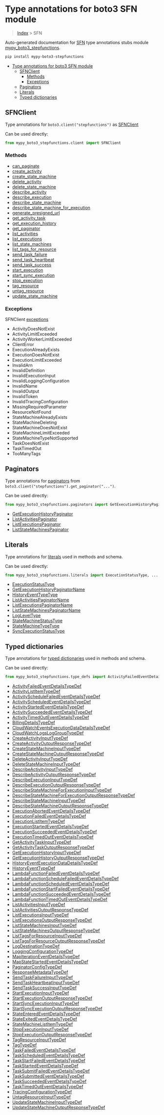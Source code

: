 # Type annotations for boto3 SFN module

> [Index](..) > SFN

Auto-generated documentation for
[SFN](https://boto3.amazonaws.com/v1/documentation/api/latest/reference/services/stepfunctions.html#SFN)
type annotations stubs module
[mypy_boto3_stepfunctions](https://pypi.org/project/mypy-boto3-stepfunctions/).

```bash
pip install mypy-boto3-stepfunctions
```

- [Type annotations for boto3 SFN module](#type-annotations-for-boto3-sfn-module)
  - [SFNClient](#sfnclient)
    - [Methods](#methods)
    - [Exceptions](#exceptions)
  - [Paginators](#paginators)
  - [Literals](#literals)
  - [Typed dictionaries](#typed-dictionaries)

## SFNClient

Type annotations for `boto3.client("stepfunctions")` as
[SFNClient](./client.md)

Can be used directly:

```python
from mypy_boto3_stepfunctions.client import SFNClient
```

### Methods

- [can_paginate](./client.md#can_paginate)
- [create_activity](./client.md#create_activity)
- [create_state_machine](./client.md#create_state_machine)
- [delete_activity](./client.md#delete_activity)
- [delete_state_machine](./client.md#delete_state_machine)
- [describe_activity](./client.md#describe_activity)
- [describe_execution](./client.md#describe_execution)
- [describe_state_machine](./client.md#describe_state_machine)
- [describe_state_machine_for_execution](./client.md#describe_state_machine_for_execution)
- [generate_presigned_url](./client.md#generate_presigned_url)
- [get_activity_task](./client.md#get_activity_task)
- [get_execution_history](./client.md#get_execution_history)
- [get_paginator](./client.md#get_paginator)
- [list_activities](./client.md#list_activities)
- [list_executions](./client.md#list_executions)
- [list_state_machines](./client.md#list_state_machines)
- [list_tags_for_resource](./client.md#list_tags_for_resource)
- [send_task_failure](./client.md#send_task_failure)
- [send_task_heartbeat](./client.md#send_task_heartbeat)
- [send_task_success](./client.md#send_task_success)
- [start_execution](./client.md#start_execution)
- [start_sync_execution](./client.md#start_sync_execution)
- [stop_execution](./client.md#stop_execution)
- [tag_resource](./client.md#tag_resource)
- [untag_resource](./client.md#untag_resource)
- [update_state_machine](./client.md#update_state_machine)

### Exceptions

SFNClient [exceptions](./client.md#exceptions)

- ActivityDoesNotExist
- ActivityLimitExceeded
- ActivityWorkerLimitExceeded
- ClientError
- ExecutionAlreadyExists
- ExecutionDoesNotExist
- ExecutionLimitExceeded
- InvalidArn
- InvalidDefinition
- InvalidExecutionInput
- InvalidLoggingConfiguration
- InvalidName
- InvalidOutput
- InvalidToken
- InvalidTracingConfiguration
- MissingRequiredParameter
- ResourceNotFound
- StateMachineAlreadyExists
- StateMachineDeleting
- StateMachineDoesNotExist
- StateMachineLimitExceeded
- StateMachineTypeNotSupported
- TaskDoesNotExist
- TaskTimedOut
- TooManyTags

## Paginators

Type annotations for [paginators](./paginators.md) from
`boto3.client("stepfunctions").get_paginator("...")`.

Can be used directly:

```python
from mypy_boto3_stepfunctions.paginators import GetExecutionHistoryPaginator, ...
```

- [GetExecutionHistoryPaginator](./paginators.md#getexecutionhistorypaginator)
- [ListActivitiesPaginator](./paginators.md#listactivitiespaginator)
- [ListExecutionsPaginator](./paginators.md#listexecutionspaginator)
- [ListStateMachinesPaginator](./paginators.md#liststatemachinespaginator)

## Literals

Type annotations for [literals](./literals.md) used in methods and schema.

Can be used directly:

```python
from mypy_boto3_stepfunctions.literals import ExecutionStatusType, ...
```

- [ExecutionStatusType](./literals.md#executionstatustype)
- [GetExecutionHistoryPaginatorName](./literals.md#getexecutionhistorypaginatorname)
- [HistoryEventTypeType](./literals.md#historyeventtypetype)
- [ListActivitiesPaginatorName](./literals.md#listactivitiespaginatorname)
- [ListExecutionsPaginatorName](./literals.md#listexecutionspaginatorname)
- [ListStateMachinesPaginatorName](./literals.md#liststatemachinespaginatorname)
- [LogLevelType](./literals.md#logleveltype)
- [StateMachineStatusType](./literals.md#statemachinestatustype)
- [StateMachineTypeType](./literals.md#statemachinetypetype)
- [SyncExecutionStatusType](./literals.md#syncexecutionstatustype)

## Typed dictionaries

Type annotations for [typed dictionaries](./type_defs.md) used in methods and
schema.

Can be used directly:

```python
from mypy_boto3_stepfunctions.type_defs import ActivityFailedEventDetailsTypeDef, ...
```

- [ActivityFailedEventDetailsTypeDef](./type_defs.md#activityfailedeventdetailstypedef)
- [ActivityListItemTypeDef](./type_defs.md#activitylistitemtypedef)
- [ActivityScheduleFailedEventDetailsTypeDef](./type_defs.md#activityschedulefailedeventdetailstypedef)
- [ActivityScheduledEventDetailsTypeDef](./type_defs.md#activityscheduledeventdetailstypedef)
- [ActivityStartedEventDetailsTypeDef](./type_defs.md#activitystartedeventdetailstypedef)
- [ActivitySucceededEventDetailsTypeDef](./type_defs.md#activitysucceededeventdetailstypedef)
- [ActivityTimedOutEventDetailsTypeDef](./type_defs.md#activitytimedouteventdetailstypedef)
- [BillingDetailsTypeDef](./type_defs.md#billingdetailstypedef)
- [CloudWatchEventsExecutionDataDetailsTypeDef](./type_defs.md#cloudwatcheventsexecutiondatadetailstypedef)
- [CloudWatchLogsLogGroupTypeDef](./type_defs.md#cloudwatchlogsloggrouptypedef)
- [CreateActivityInputTypeDef](./type_defs.md#createactivityinputtypedef)
- [CreateActivityOutputResponseTypeDef](./type_defs.md#createactivityoutputresponsetypedef)
- [CreateStateMachineInputTypeDef](./type_defs.md#createstatemachineinputtypedef)
- [CreateStateMachineOutputResponseTypeDef](./type_defs.md#createstatemachineoutputresponsetypedef)
- [DeleteActivityInputTypeDef](./type_defs.md#deleteactivityinputtypedef)
- [DeleteStateMachineInputTypeDef](./type_defs.md#deletestatemachineinputtypedef)
- [DescribeActivityInputTypeDef](./type_defs.md#describeactivityinputtypedef)
- [DescribeActivityOutputResponseTypeDef](./type_defs.md#describeactivityoutputresponsetypedef)
- [DescribeExecutionInputTypeDef](./type_defs.md#describeexecutioninputtypedef)
- [DescribeExecutionOutputResponseTypeDef](./type_defs.md#describeexecutionoutputresponsetypedef)
- [DescribeStateMachineForExecutionInputTypeDef](./type_defs.md#describestatemachineforexecutioninputtypedef)
- [DescribeStateMachineForExecutionOutputResponseTypeDef](./type_defs.md#describestatemachineforexecutionoutputresponsetypedef)
- [DescribeStateMachineInputTypeDef](./type_defs.md#describestatemachineinputtypedef)
- [DescribeStateMachineOutputResponseTypeDef](./type_defs.md#describestatemachineoutputresponsetypedef)
- [ExecutionAbortedEventDetailsTypeDef](./type_defs.md#executionabortedeventdetailstypedef)
- [ExecutionFailedEventDetailsTypeDef](./type_defs.md#executionfailedeventdetailstypedef)
- [ExecutionListItemTypeDef](./type_defs.md#executionlistitemtypedef)
- [ExecutionStartedEventDetailsTypeDef](./type_defs.md#executionstartedeventdetailstypedef)
- [ExecutionSucceededEventDetailsTypeDef](./type_defs.md#executionsucceededeventdetailstypedef)
- [ExecutionTimedOutEventDetailsTypeDef](./type_defs.md#executiontimedouteventdetailstypedef)
- [GetActivityTaskInputTypeDef](./type_defs.md#getactivitytaskinputtypedef)
- [GetActivityTaskOutputResponseTypeDef](./type_defs.md#getactivitytaskoutputresponsetypedef)
- [GetExecutionHistoryInputTypeDef](./type_defs.md#getexecutionhistoryinputtypedef)
- [GetExecutionHistoryOutputResponseTypeDef](./type_defs.md#getexecutionhistoryoutputresponsetypedef)
- [HistoryEventExecutionDataDetailsTypeDef](./type_defs.md#historyeventexecutiondatadetailstypedef)
- [HistoryEventTypeDef](./type_defs.md#historyeventtypedef)
- [LambdaFunctionFailedEventDetailsTypeDef](./type_defs.md#lambdafunctionfailedeventdetailstypedef)
- [LambdaFunctionScheduleFailedEventDetailsTypeDef](./type_defs.md#lambdafunctionschedulefailedeventdetailstypedef)
- [LambdaFunctionScheduledEventDetailsTypeDef](./type_defs.md#lambdafunctionscheduledeventdetailstypedef)
- [LambdaFunctionStartFailedEventDetailsTypeDef](./type_defs.md#lambdafunctionstartfailedeventdetailstypedef)
- [LambdaFunctionSucceededEventDetailsTypeDef](./type_defs.md#lambdafunctionsucceededeventdetailstypedef)
- [LambdaFunctionTimedOutEventDetailsTypeDef](./type_defs.md#lambdafunctiontimedouteventdetailstypedef)
- [ListActivitiesInputTypeDef](./type_defs.md#listactivitiesinputtypedef)
- [ListActivitiesOutputResponseTypeDef](./type_defs.md#listactivitiesoutputresponsetypedef)
- [ListExecutionsInputTypeDef](./type_defs.md#listexecutionsinputtypedef)
- [ListExecutionsOutputResponseTypeDef](./type_defs.md#listexecutionsoutputresponsetypedef)
- [ListStateMachinesInputTypeDef](./type_defs.md#liststatemachinesinputtypedef)
- [ListStateMachinesOutputResponseTypeDef](./type_defs.md#liststatemachinesoutputresponsetypedef)
- [ListTagsForResourceInputTypeDef](./type_defs.md#listtagsforresourceinputtypedef)
- [ListTagsForResourceOutputResponseTypeDef](./type_defs.md#listtagsforresourceoutputresponsetypedef)
- [LogDestinationTypeDef](./type_defs.md#logdestinationtypedef)
- [LoggingConfigurationTypeDef](./type_defs.md#loggingconfigurationtypedef)
- [MapIterationEventDetailsTypeDef](./type_defs.md#mapiterationeventdetailstypedef)
- [MapStateStartedEventDetailsTypeDef](./type_defs.md#mapstatestartedeventdetailstypedef)
- [PaginatorConfigTypeDef](./type_defs.md#paginatorconfigtypedef)
- [ResponseMetadataTypeDef](./type_defs.md#responsemetadatatypedef)
- [SendTaskFailureInputTypeDef](./type_defs.md#sendtaskfailureinputtypedef)
- [SendTaskHeartbeatInputTypeDef](./type_defs.md#sendtaskheartbeatinputtypedef)
- [SendTaskSuccessInputTypeDef](./type_defs.md#sendtasksuccessinputtypedef)
- [StartExecutionInputTypeDef](./type_defs.md#startexecutioninputtypedef)
- [StartExecutionOutputResponseTypeDef](./type_defs.md#startexecutionoutputresponsetypedef)
- [StartSyncExecutionInputTypeDef](./type_defs.md#startsyncexecutioninputtypedef)
- [StartSyncExecutionOutputResponseTypeDef](./type_defs.md#startsyncexecutionoutputresponsetypedef)
- [StateEnteredEventDetailsTypeDef](./type_defs.md#stateenteredeventdetailstypedef)
- [StateExitedEventDetailsTypeDef](./type_defs.md#stateexitedeventdetailstypedef)
- [StateMachineListItemTypeDef](./type_defs.md#statemachinelistitemtypedef)
- [StopExecutionInputTypeDef](./type_defs.md#stopexecutioninputtypedef)
- [StopExecutionOutputResponseTypeDef](./type_defs.md#stopexecutionoutputresponsetypedef)
- [TagResourceInputTypeDef](./type_defs.md#tagresourceinputtypedef)
- [TagTypeDef](./type_defs.md#tagtypedef)
- [TaskFailedEventDetailsTypeDef](./type_defs.md#taskfailedeventdetailstypedef)
- [TaskScheduledEventDetailsTypeDef](./type_defs.md#taskscheduledeventdetailstypedef)
- [TaskStartFailedEventDetailsTypeDef](./type_defs.md#taskstartfailedeventdetailstypedef)
- [TaskStartedEventDetailsTypeDef](./type_defs.md#taskstartedeventdetailstypedef)
- [TaskSubmitFailedEventDetailsTypeDef](./type_defs.md#tasksubmitfailedeventdetailstypedef)
- [TaskSubmittedEventDetailsTypeDef](./type_defs.md#tasksubmittedeventdetailstypedef)
- [TaskSucceededEventDetailsTypeDef](./type_defs.md#tasksucceededeventdetailstypedef)
- [TaskTimedOutEventDetailsTypeDef](./type_defs.md#tasktimedouteventdetailstypedef)
- [TracingConfigurationTypeDef](./type_defs.md#tracingconfigurationtypedef)
- [UntagResourceInputTypeDef](./type_defs.md#untagresourceinputtypedef)
- [UpdateStateMachineInputTypeDef](./type_defs.md#updatestatemachineinputtypedef)
- [UpdateStateMachineOutputResponseTypeDef](./type_defs.md#updatestatemachineoutputresponsetypedef)
